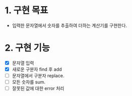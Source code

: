 # 1. 구현 목표
- 입력한 문자열에서 숫자를 추출하여 더하는 계산기를 구현한다.

# 2. 구현 기능
- [x] 문자열 입력
- [x] 새로운 구분자 find 후 add   
- [ ] 문자열에서 구분자 replace.   
- [ ] 모든 숫자를 sum.   
- [ ] 잘못된 값에 대한 error 처리   
